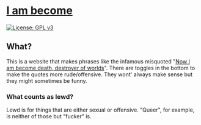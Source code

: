 # [I am become](https://childishgiant.github.io/iambecome)
[![License: GPL v3](https://img.shields.io/badge/License-GPLv3-blue.svg)](https://www.gnu.org/licenses/gpl-3.0)

## What?
This is a website that makes phrases like the infamous misquoted "[Now I am become death, destroyer of worlds](https://en.wikipedia.org/w/index.php?title=Now_I_am_become_Death,_the_destroyer_of_worlds)". There are toggles in the bottom to make the quotes more rude/offensive. They wont' always make sense but they might sometimes be funny.


### What counts as lewd?

Lewd is for things that are either sexual or offensive. "Queer", for example, is neither of those but "fucker" is.